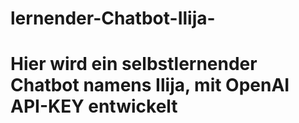 # lernender-Chatbot-Ilija-
# Hier wird ein selbstlernender Chatbot namens Ilija, mit OpenAI API-KEY entwickelt 
